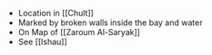 - Location in [[Chult]]
- Marked by broken walls inside the bay and water
- On Map of [[Zaroum Al-Saryak]]
- See [[Ishau]]